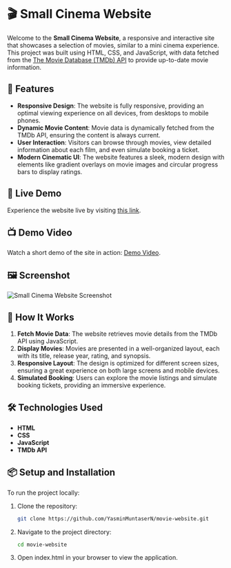 # 🎬 Small Cinema Website

Welcome to the **Small Cinema Website**, a responsive and interactive site that showcases a selection of movies, similar to a mini cinema experience. This project was built using HTML, CSS, and JavaScript, with data fetched from the [The Movie Database (TMDb) API](https://www.themoviedb.org/movie) to provide up-to-date movie information.

## 🌟 Features

- **Responsive Design**: The website is fully responsive, providing an optimal viewing experience on all devices, from desktops to mobile phones.
- **Dynamic Movie Content**: Movie data is dynamically fetched from the TMDb API, ensuring the content is always current.
- **User Interaction**: Visitors can browse through movies, view detailed information about each film, and even simulate booking a ticket.
- **Modern Cinematic UI**: The website features a sleek, modern design with elements like gradient overlays on movie images and circular progress bars to display ratings.

## 🚀 Live Demo

Experience the website live by visiting [this link](https://precious-brioche-7cdc55.netlify.app).

## 📺 Demo Video

Watch a short demo of the site in action: [Demo Video](https://precious-brioche-7cdc55.netlify.app).

## 🖼️ Screenshot

![Small Cinema Website Screenshot](#)

## 📖 How It Works

1. **Fetch Movie Data**: The website retrieves movie details from the TMDb API using JavaScript.
2. **Display Movies**: Movies are presented in a well-organized layout, each with its title, release year, rating, and synopsis.
3. **Responsive Layout**: The design is optimized for different screen sizes, ensuring a great experience on both large screens and mobile devices.
4. **Simulated Booking**: Users can explore the movie listings and simulate booking tickets, providing an immersive experience.

## 🛠️ Technologies Used

- **HTML**
- **CSS**
- **JavaScript**
- **TMDb API**


## 📦 Setup and Installation

To run the project locally:

1. Clone the repository:
   ```bash
   git clone https://github.com/YasminMuntaserN/movie-website.git

2. Navigate to the project directory:
   ```bash
   cd movie-website

3. Open index.html in your browser to view the application.

